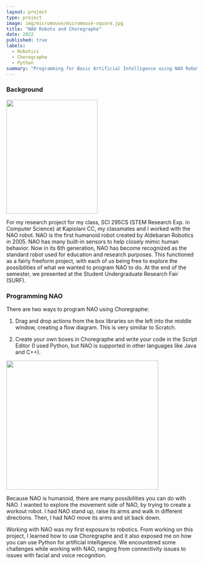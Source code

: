 ```yaml
---
layout: project
type: project
image: img/micromouse/micromouse-square.jpg
title: "NAO Robots and Choregraphe"
date: 2022
published: true
labels:
  - Robotics
  - Choregraphe
  - Python
summary: "Programming for Basic Artificial Intelligence using NAO Robots and Choregraphe"
---
```




### Background
<img src="https://provenrobotics.ai/wp-content/uploads/2022/06/nao.webp" height="300" width="240" >

For my research project for my class, SCI 295CS (STEM Research Exp. in Computer Science) at Kapiolani CC, my classmates and I worked with the NAO robot. NAO is the first humanoid robot created by Aldebaran Robotics in 2005. NAO has many built-in sensors to help closely mimic human behavior. Now in its 6th generation, NAO has become recognized as the standard robot used for education and research purposes. This functioned as a fairly freeform project, with each of us being free to explore the possibilities of what we wanted to program NAO to do. At the end of the semester, we presented at the Student Undergraduate Research Fair (SURF). 

### Programming NAO 

There are two ways to program NAO using Choregraphe:

1) Drag and drop actions from the box libraries on the left into the middle window, creating a flow diagram. This is very similiar to Scratch.

2) Create your own boxes in Choregraphe and write your code in the Script Editor (I used Python, but NAO is supported in other languages like Java and C++). 

<img src="http://doc.aldebaran.com/1-14/_images/sofware-programming-overview-bis.png" height="340" width="400" >

Because NAO is humanoid, there are many possibilities you can do with NAO. I wanted to explore the movement side of NAO, by trying to create a workout robot. I had NAO stand up, raise its arms and walk in different directions. Then, I had NAO move its arms and sit back down.

Working with NAO was my first exposure to robotics. From working on this project, I learned how to use Choregraphe and it also exposed me on how you can use Python for artificial intelligence. We encountered some challenges while working with NAO, ranging from connectivity issues to issues with facial and voice recognition. 
